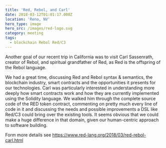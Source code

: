 ```yaml
---
title: 'Red, Rebol, and Carl'
date: 2018-03-12T01:01:17.000Z
location: 'Reno, NV'
hero_type: image
hero_src: /images/red-logo.svg
category: meeting
tags:
  - blockchain Rebol Red/C3
---
```

Another goal of our recent trip in California was to visit Carl Sassenrath, creator of Rebol, and spiritual grandfather of Red, as Red is the offspring of the Rebol language.



We had a great time, discussing Red and Rebol syntax & semantics, the blockchain industry, smart contracts and the opportunities it presents for our technologies. Carl was particularly interested in understanding more deeply how smart contracts work and how they are currently implemented using the Solidity language. We walked him through the complete source code of the RED token contract, commenting on pretty much every line of code in it and discussing the needs and possible improvements a DSL like Red/C3 could bring over the existing tools. It seems obvious that we could make a huge difference in that domain, given our human-centric approach to software building.

Form more details see <https://www.red-lang.org/2018/03/red-rebol-carl.html>
